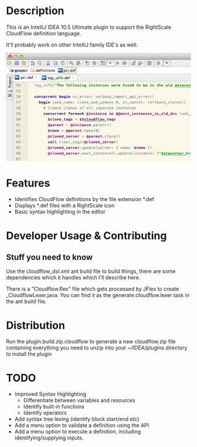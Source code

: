 # Description

This is an IntelliJ IDEA 10.5 Ultimate plugin to support the RightScale CloudFlow definition language.

It'll probably work on other IntelliJ family IDE's as well.

![syntax highlighting screencap](https://github.com/rgeyer/intellij_cf_plugin/raw/master/images/syntax_highlight1.png)

# Features
* Identifies CloudFlow definitions by the file extension *.def
* Displays *.def files with a RightScale icon
* Basic syntax highlighting in the editor

# Developer Usage & Contributing

## Stuff you need to know
Use the cloudflow_dsl.xml ant build file to build things, there are some dependencies which it handles which I'll describe here.

There is a "Cloudflow.flex" file which gets processed by JFlex to create _CloudflowLexer.java.  You can find it as the generate.cloudflow.lexer task in the ant build file.

# Distribution

Run the plugin.build.zip.cloudflow to generate a new cloudflow.zip file containing everything you need to unzip into your ~/IDEA/plugins directory to install the plugin

# TODO
* Improved Syntax Highlighting
  * Differentiate between variables and resources
  * Identify built-in functions
  * Identify operators
* Add syntax tree lexing (identify block start/end etc)
* Add a menu option to validate a definition using the API
* Add a menu option to execute a definition, including identifying/supplying inputs.

